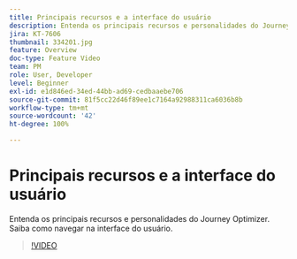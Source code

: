 ```yaml
---
title: Principais recursos e a interface do usuário
description: Entenda os principais recursos e personalidades do Journey Optimizer. Saiba como navegar na interface do usuário.
jira: KT-7606
thumbnail: 334201.jpg
feature: Overview
doc-type: Feature Video
team: PM
role: User, Developer
level: Beginner
exl-id: e1d846ed-34ed-44bb-ad69-cedbaaebe706
source-git-commit: 81f5cc22d46f89ee1c7164a92988311ca6036b8b
workflow-type: tm+mt
source-wordcount: '42'
ht-degree: 100%

---
```


# Principais recursos e a interface do usuário

Entenda os principais recursos e personalidades do Journey Optimizer. Saiba como navegar na interface do usuário.

>[!VIDEO](https://video.tv.adobe.com/v/334201?quality=12&learn=on)

